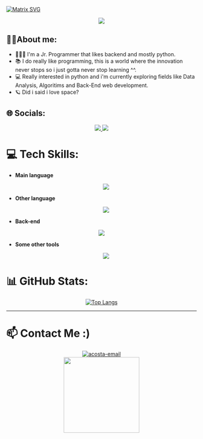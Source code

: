 [![Matrix SVG](https://raw.githubusercontent.com/rodrigograca31/rodrigograca31/master/matrix.svg)](https://www.youtube.com/watch?v=SDkAGkd4NLc) 

<p align="center">
  <a href="https://github.com/CodeWhiteWeb/CodeWhiteWeb"><img src="https://readme-typing-svg.herokuapp.com?color=%2336BCF7&center=true&vCenter=true&lines=Hi+%2C+welcome+to+my+Github+page!!"></a>
</p>

## 🙋‍♂️About me:
  - 👨🏻‍💻 I'm a Jr. Programmer that likes backend and mostly python.
  - 📚 I do really like programming, this is a world where the innovation never stops so i just gotta never stop learning ^^.
  - 💻 Really interested in python and i'm currently exploring fields like Data Analysis, Algoritims and Back-End web development.
  - 🪐 Did i said i love space?

## 🌐 Socials:

<p align="center">
    <a href="https://instagram.com/_.daxvix._">
      <img src="https://skillicons.dev/icons?i=instagram"/>
    </a>
    <a href="https://www.linkedin.com/in/david-acosta-carbajo/">
      <img src="https://skillicons.dev/icons?i=linkedin"/>
    </a>
  </p>

# 💻 Tech Skills:

- **Main language** 

  <p align="center">
    <a href="https://skillicons.dev">
      <img src="https://skillicons.dev/icons?i=py" />
    </a>
  </p>

- **Other language** 

  <p align="center">
    <a href="https://skillicons.dev">
      <img src="https://skillicons.dev/icons?i=js,java,php" />
    </a>
  </p>

- **Back-end** 

<p align="center">
    <a href="https://skillicons.dev">
      <img src="https://skillicons.dev/icons?i=py,django,mongo,mysql,postgres,nginx,bash,js" />
    </a>
  </p>
  
- **Some other tools**
  
  <p align="center">
    <a href="https://skillicons.dev">
      <img src="https://skillicons.dev/icons?i=git,github,visualstudio,idea,linux,notion,postman,stackoverflow,ubuntu" />
    </a>
  </p>

# 📊 GitHub Stats:

<div align=center>
 
  [![Top Langs](https://github-readme-stats.vercel.app/api/top-langs/?username=AcostaDDev&theme=dracula)](https://github.com/anuraghazra/github-readme-stats)

</div>

---
 # 📫 Contact Me :) 
  
<div align=center>
     
   <a href="https://mail.google.com/mail/?view=cm&fs=1&to=acostadavdevelopment@gmail.com" target="_blank" rel="noopener noreferrer"><img src="https://img.icons8.com/bubbles/100/000000/gmail-new.png" alt="acosta-email"/></a>
  <br>
  <img src='https://user-images.githubusercontent.com/5713670/87202985-820dcb80-c2b6-11ea-9f56-7ec461c497c3.gif' width='200"'>
</div>

